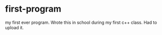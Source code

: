 # first-program
my first ever program. Wrote this in school during my first c++ class. Had to upload it.
